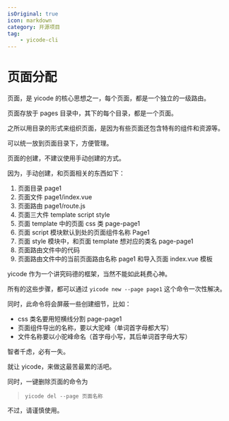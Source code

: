 ```yaml
---
isOriginal: true
icon: markdown
category: 开源项目
tag:
    - yicode-cli
---
```


# 页面分配

页面，是 yicode 的核心思想之一，每个页面，都是一个独立的一级路由。

页面存放于 pages 目录中，其下的每个目录，都是一个页面。

之所以用目录的形式来组织页面，是因为有些页面还包含特有的组件和资源等。

可以统一放到页面目录下，方便管理。

页面的创建，不建议使用手动创建的方式。

因为，手动创建，和页面相关的东西如下：

1. 页面目录 page1
2. 页面文件 page1/index.vue
3. 页面路由 page1/route.js
4. 页面三大件 template script style
5. 页面 template 中的页面 css 类 page-page1
6. 页面 script 模块默认到处的页面组件名称 Page1
7. 页面 style 模块中，和页面 template 想对应的类名 page-page1
8. 页面路由文件中的代码
9. 页面路由文件中的当前页面路由名称 page1 和导入页面 index.vue 模板

yicode 作为一个讲究码德的框架，当然不能如此耗费心神。

所有的这些步骤，都可以通过 `yicode new --page page1` 这个命令一次性解决。

同时，此命令将会屏蔽一些创建细节，比如：

-   css 类名要用短横线分割 page-page1
-   页面组件导出的名称，要以大驼峰（单词首字母都大写）
-   文件名称要以小驼峰命名（首字母小写，其后单词首字母大写）

智者千虑，必有一失。

就让 yicode，来做这最苦最累的活吧。

同时，一键删除页面的命令为

> `yicode del --page 页面名称`

不过，请谨慎使用。
